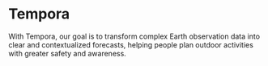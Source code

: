# Tempora

With Tempora, our goal is to transform complex Earth observation data into clear and contextualized forecasts, helping people plan outdoor activities with greater safety and awareness.